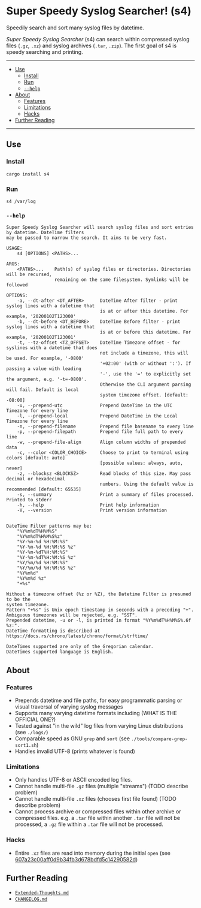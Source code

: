 # Super Speedy Syslog Searcher! (s4)<!-- omit in TOC -->

Speedily search and sort many syslog files by datetime.

_Super Speedy Syslog Searcher_ (s4) can search within compressed syslog files
(`.gz`, `.xz`) and syslog archives (`.tar`, `.zip`).
The first goal of s4 is speedy searching and printing.

---

<!-- TOC generated by Markdown All In One -->

- [Use](#use)
  - [Install](#install)
  - [Run](#run)
  - [`--help`](#--help)
- [About](#about)
  - [Features](#features)
  - [Limitations](#limitations)
  - [Hacks](#hacks)
- [Further Reading](#further-reading)

---

## Use

### Install

```text
cargo install s4
```

### Run

```text
s4 /var/log
```

### `--help`

```text
Super Speedy Syslog Searcher will search syslog files and sort entries by datetime. DateTime filters
may be passed to narrow the search. It aims to be very fast.

USAGE:
    s4 [OPTIONS] <PATHS>...

ARGS:
    <PATHS>...    Path(s) of syslog files or directories. Directories will be recursed,
                  remaining on the same filesystem. Symlinks will be followed

OPTIONS:
    -a, --dt-after <DT_AFTER>      DateTime After filter - print syslog lines with a datetime that
                                   is at or after this datetime. For example, '20200102T123000'
    -b, --dt-before <DT_BEFORE>    DateTime Before filter - print syslog lines with a datetime that
                                   is at or before this datetime. For example, '20200102T123001'
    -t, --tz-offset <TZ_OFFSET>    DateTime Timezone offset - for syslines with a datetime that does
                                   not include a timezone, this will be used. For example, '-0800'
                                   '+02:00' (with or without ':'). If passing a value with leading
                                   '-', use the '=' to explicitly set the argument, e.g. '-t=-0800'.
                                   Otherwise the CLI argument parsing will fail. Default is local
                                   system timezone offset. [default: -08:00]
    -u, --prepend-utc              Prepend DateTime in the UTC Timezone for every line
    -l, --prepend-local            Prepend DateTime in the Local Timezone for every line
    -n, --prepend-filename         Prepend file basename to every line
    -p, --prepend-filepath         Prepend file full path to every line
    -w, --prepend-file-align       Align column widths of prepended data
    -c, --color <COLOR_CHOICE>     Choose to print to terminal using colors [default: auto]
                                   [possible values: always, auto, never]
    -z, --blocksz <BLOCKSZ>        Read blocks of this size. May pass decimal or hexadecimal
                                   numbers. Using the default value is recommended [default: 65535]
    -s, --summary                  Print a summary of files processed. Printed to stderr
    -h, --help                     Print help information
    -V, --version                  Print version information


DateTime Filter patterns may be:
    "%Y%m%dT%H%M%S"
    "%Y%m%dT%H%M%S%z"
    "%Y-%m-%d %H:%M:%S"
    "%Y-%m-%d %H:%M:%S %z"
    "%Y-%m-%dT%H:%M:%S"
    "%Y-%m-%dT%H:%M:%S %z"
    "%Y/%m/%d %H:%M:%S"
    "%Y/%m/%d %H:%M:%S %z"
    "%Y%m%d"
    "%Y%m%d %z"
    "+%s"

Without a timezone offset (%z or %Z), the Datetime Filter is presumed to be the
system timezone.
Pattern "+%s" is Unix epoch timestamp in seconds with a preceding "+".
Ambiguous timezones will be rejected, e.g. "SST".
Prepended datetime, -u or -l, is printed in format "%Y%m%dT%H%M%S%.6f %z:".
DateTime formatting is described at https://docs.rs/chrono/latest/chrono/format/strftime/

DateTimes supported are only of the Gregorian calendar.
DateTimes supported language is English.
```

## About

### Features

- Prepends datetime and file paths, for easy programmatic parsing or visual
  traversal of varying syslog messages
- Supports many varying datetime formats including (WHAT IS THE OFFICIAL ONE?)
- Tested against "in the wild" log files from varying Linux distributions
  (see `./logs/`)
- Comparable speed as GNU `grep` and `sort`
  (see `./tools/compare-grep-sort1.sh`)
- Handles invalid UTF-8 (prints whatever is found)

### Limitations

- Only handles UTF-8 or ASCII encoded log files.
- Cannot handle multi-file `.gz` files (multiple "streams")
  (TODO describe problem)
- Cannot handle multi-file `.xz` files (chooses first file found)
  (TODO describe problem)
- Cannot process archive or compressed files within other archive or compressed
  files.
  e.g. a `.tar` file within another `.tar` file will not be processed, a `.gz`
  file within a `.tar` file will not be processed.

### Hacks

- Entire `.xz` files are read into memory during the initial `open` (see [607a23c00aff0d9b34fb3d678bdfd5c14290582d](https://github.com/jtmoon79/super-speedy-syslog-searcher/commit/607a23c00aff0d9b34fb3d678bdfd5c14290582d#diff-a23d01b527ccc36fa0336ab1789a2f5d2567f21e93c5708b0e5b46ae9f3a708cR783-R836))

## Further Reading

- [`Extended-Thoughts.md`](./Extended-Thoughts.md)
- [`CHANGELOG.md`](./CHANGELOG.md)
